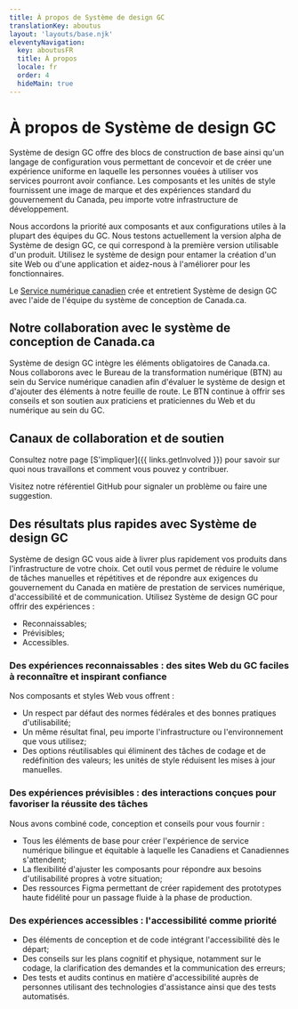 ```yaml
---
title: À propos de Système de design GC
translationKey: aboutus
layout: 'layouts/base.njk'
eleventyNavigation:
  key: aboutusFR
  title: À propos
  locale: fr
  order: 4
  hideMain: true
---
```


# À propos de Système de design GC

Système de design GC offre des blocs de construction de base ainsi qu'un langage de configuration vous permettant de concevoir et de créer une expérience uniforme en laquelle les personnes vouées à utiliser vos services pourront avoir confiance. Les composants et les unités de style fournissent une image de marque et des expériences standard du gouvernement du Canada, peu importe votre infrastructure de développement.

Nous accordons la priorité aux composants et aux configurations utiles à la plupart des équipes du GC. ​​Nous testons actuellement la version alpha de Système de design GC, ce qui correspond à la première version utilisable d'un produit. Utilisez le système de design pour entamer la création d'un site Web ou d'une application et aidez-nous à l'améliorer pour les fonctionnaires.

Le [Service numérique canadien](https://numerique.canada.ca/) crée et entretient Système de design GC avec l'aide de l'équipe du système de conception de Canada.ca.

## Notre collaboration avec le système de conception de Canada.ca

Système de design GC intègre les éléments obligatoires de Canada.ca. Nous collaborons avec le Bureau de la transformation numérique (BTN) au sein du Service numérique canadien afin d'évaluer le système de design et d'ajouter des éléments à notre feuille de route. Le BTN continue à offrir ses conseils et son soutien aux praticiens et praticiennes du Web et du numérique au sein du GC.

## Canaux de collaboration et de soutien

Consultez notre page [S'impliquer]({{ links.getInvolved }}) pour savoir sur quoi nous travaillons et comment vous pouvez y contribuer.

Visitez notre <gcds-link external href="{{ links.githubCompsIssues }}">référentiel GitHub</gcds-link> pour signaler un problème ou faire une suggestion.

## Des résultats plus rapides avec Système de design GC

Système de design GC vous aide à livrer plus rapidement vos produits dans l'infrastructure de votre choix. Cet outil vous permet de réduire le volume de tâches manuelles et répétitives et de répondre aux exigences du gouvernement du Canada en matière de prestation de services numérique, d'accessibilité et de communication. Utilisez Système de design GC pour offrir des expériences :

- Reconnaissables;
- Prévisibles;
- Accessibles.

### Des expériences reconnaissables : des sites Web du GC faciles à reconnaître et inspirant confiance

Nos <gcds-link href="{{ links.components }}">composants</gcds-link> et <gcds-link href="{{ links.styles }}">styles</gcds-link> Web vous offrent :

- Un respect par défaut des normes fédérales et des bonnes pratiques d'utilisabilité;
- Un même résultat final, peu importe l'infrastructure ou l'environnement que vous utilisez;
- Des options réutilisables qui éliminent des tâches de codage et de redéfinition des valeurs; les unités de style réduisent les mises à jour manuelles.

### Des expériences prévisibles : des interactions conçues pour favoriser la réussite des tâches

Nous avons combiné code, conception et conseils pour vous fournir :

- Tous les éléments de base pour créer l'expérience de service numérique bilingue et équitable à laquelle les Canadiens et Canadiennes s'attendent;
- La flexibilité d'ajuster les composants pour répondre aux besoins d'utilisabilité propres à votre situation;
- Des ressources Figma permettant de créer rapidement des prototypes haute fidélité pour un passage fluide à la phase de production.

### Des expériences accessibles : l'accessibilité comme priorité

- Des éléments de conception et de code intégrant l'accessibilité dès le départ;
- Des conseils sur les plans cognitif et physique, notamment sur le codage, la clarification des demandes et la communication des erreurs;
- Des tests et audits continus en matière d'accessibilité auprès de personnes utilisant des technologies d'assistance ainsi que des tests automatisés.
